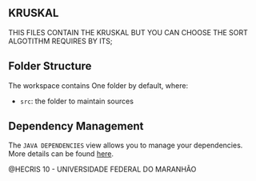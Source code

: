 ## KRUSKAL

THIS FILES CONTAIN THE KRUSKAL BUT YOU CAN CHOOSE THE SORT ALGOTITHM REQUIRES BY ITS;

## Folder Structure

The workspace contains One folder by default, where:

- `src`: the folder to maintain sources

## Dependency Management

The `JAVA DEPENDENCIES` view allows you to manage your dependencies. More details can be found [here](https://github.com/microsoft/vscode-java-pack/blob/master/release-notes/v0.9.0.md#work-with-jar-files-directly).


@HECRIS 10 - UNIVERSIDADE FEDERAL DO MARANHÃO

